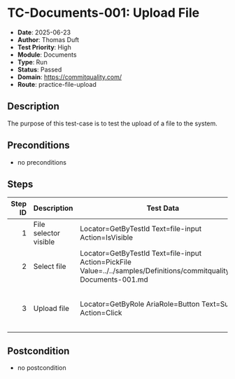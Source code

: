 # TC-Documents-001: Upload File

- **Date**: 2025-06-23
- **Author**: Thomas Duft
- **Test Priority**: High
- **Module**: Documents
- **Type**: Run
- **Status**: Passed
- **Domain**: https://commitquality.com/
- **Route**: practice-file-upload

## Description

The purpose of this test-case is to test the upload of a file to the system.

## Preconditions

- no preconditions

## Steps

<!-- STEPS:BEGIN -->
| Step ID | Description                   | Test Data                                                                       | Expected Result                           | Actual Result |
| -------:| ----------------------------- | ------------------------------------------------------------------------------- | ----------------------------------------- | ------------- |
| 1       | File selector visible         | Locator=GetByTestId Text=file-input Action=IsVisible                            | File selector is visible                  | ✅ |
| 2       | Select file                   | Locator=GetByTestId Text=file-input Action=PickFile Value=../../samples/Definitions/commitquality/TC-Documents-001.md | File selected           | ✅ |
| 3       | Upload file                   | Locator=GetByRole AriaRole=Button Text=Submit Action=Click                      | Submit button clicked and file uploaded   | ✅ |
<!-- STEPS:END -->

## Postcondition

- no postcondition
